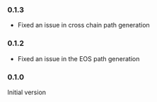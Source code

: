 ### 0.1.3
* Fixed an issue in cross chain path generation


### 0.1.2
* Fixed an issue in the EOS path generation


### 0.1.0

Initial version
